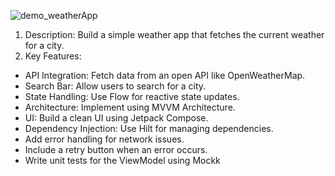 ![demo_weatherApp](https://github.com/user-attachments/assets/0ff994da-2d8b-4b6d-970e-800a51ec9dc8)

1. Description: Build a simple weather app that fetches the current weather for a city.
2. Key Features:
 - API Integration: Fetch data from an open API like OpenWeatherMap.
 - Search Bar: Allow users to search for a city.
 - State Handling: Use Flow for reactive state updates.
 - Architecture: Implement using MVVM Architecture.
 - UI: Build a clean UI using Jetpack Compose.
 - Dependency Injection: Use Hilt for managing dependencies.
 - Add error handling for network issues.
 - Include a retry button when an error occurs.
 - Write unit tests for the ViewModel using Mockk

